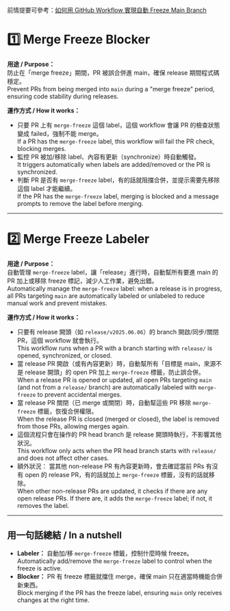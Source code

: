 前情提要可參考：[如何用 GitHub Workflow 實現自動 Freeze Main Branch](https://blog.hubertyang.com/post/auto-freeze-branch-via-github-workflow/)

# 1️⃣ Merge Freeze Blocker

**用途 / Purpose：**  
防止在「merge freeze」期間，PR 被誤合併進 main，確保 release 期間程式碼穩定。  
Prevent PRs from being merged into `main` during a "merge freeze" period, ensuring code stability during releases.

**運作方式 / How it works：**

- 只要 PR 上有 `merge-freeze` 這個 label，這個 workflow 會讓 PR 的檢查狀態變成 failed，強制不能 merge。  
  If a PR has the `merge-freeze` label, this workflow will fail the PR check, blocking merges.
- 監控 PR 被加/移除 label、內容有更新（synchronize）時自動觸發。  
  It triggers automatically when labels are added/removed or the PR is synchronized.
- 判斷 PR 是否有 `merge-freeze` label，有的話就阻擋合併，並提示需要先移除這個 label 才能繼續。  
  If the PR has the `merge-freeze` label, merging is blocked and a message prompts to remove the label before merging.

---

# 2️⃣ Merge Freeze Labeler

**用途 / Purpose：**  
自動管理 `merge-freeze` label，讓「release」進行時，自動幫所有要進 main 的 PR 加上或移除 freeze 標記，減少人工作業，避免出錯。  
Automatically manage the `merge-freeze` label: when a release is in progress, all PRs targeting `main` are automatically labeled or unlabeled to reduce manual work and prevent mistakes.

**運作方式 / How it works：**

- 只要有 release 開頭（如 `release/v2025.06.06`）的 branch 開啟/同步/關閉 PR，這個 workflow 就會執行。  
  This workflow runs when a PR with a branch starting with `release/` is opened, synchronized, or closed.
- 當 release PR 開啟（或有內容更新）時，自動幫所有「目標是 main，來源不是 release 開頭」的 open PR 加上 `merge-freeze` 標籤，防止誤合併。  
  When a release PR is opened or updated, all open PRs targeting `main` (and not from a `release/` branch) are automatically labeled with `merge-freeze` to prevent accidental merges.
- 當 release PR 關閉（已 merge 或關閉）時，自動幫這些 PR 移除 `merge-freeze` 標籤，恢復合併權限。  
  When the release PR is closed (merged or closed), the label is removed from those PRs, allowing merges again.
- 這個流程只會在操作的 PR head branch 是 release 開頭時執行，不影響其他狀況。  
  This workflow only acts when the PR head branch starts with `release/` and does not affect other cases.
- 額外狀況： 當其他 non-release PR 有內容更新時，會去確認當前 PRs 有沒有 open 的 release PR，有的話就加上 `merge-freeze` 標籤，沒有的話就移除。  
  When other non-release PRs are updated, it checks if there are any open release PRs. If there are, it adds the `merge-freeze` label; if not, it removes the label.

---

## 用一句話總結 / In a nutshell

- **Labeler：** 自動加/移 `merge-freeze` 標籤，控制什麼時候 freeze。  
  Automatically add/remove the `merge-freeze` label to control when the freeze is active.
- **Blocker：** PR 有 freeze 標籤就擋住 merge，確保 main 只在適當時機能合併新東西。  
  Block merging if the PR has the freeze label, ensuring `main` only receives changes at the right time.
